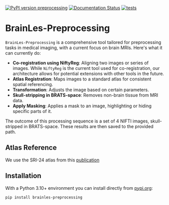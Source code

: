 [![PyPI version preprocessing](https://badge.fury.io/py/brainles-preprocessing.svg)](https://pypi.python.org/pypi/brainles-preprocessing/)
[![Documentation Status](https://readthedocs.org/projects/brainles-preprocessing/badge/?version=latest)](http://brainles-preprocessing.readthedocs.io/?badge=latest)
[![tests](https://github.com/BrainLesion/preprocessing/actions/workflows/tests.yml/badge.svg)](https://github.com/BrainLesion/preprocessing/actions/workflows/tests.yml)


# BrainLes-Preprocessing

`BrainLes-Preprocessing` is a comprehensive tool tailored for preprocessing tasks in medical imaging, with a current focus on brain MRIs. Here's what it can currently do:

- **Co-registration using NiftyReg**: Aligning two images or series of images. While `NiftyReg` is the current tool used for co-registration, our architecture allows for potential extensions with other tools in the future.
- **Atlas Registration**: Maps images to a standard atlas for consistent spatial referencing.
- **Transformation**: Adjusts the image based on certain parameters.
- **Skull-stripping in BRATS-space**: Removes non-brain tissue from MRI data.
- **Apply Masking**: Applies a mask to an image, highlighting or hiding specific parts of it.

The outcome of this processing sequence is a set of 4 NIFTI images, skull-stripped in BRATS-space. These results are then saved to the provided path.

## Atlas Reference

We use the SRI-24 atlas from this [publication](https://www.ncbi.nlm.nih.gov/pmc/articles/PMC2915788/)

## Installation

With a Python 3.10+ environment you can install directly from [pypi.org](https://pypi.org/project/brainles-preprocessing/):

```
pip install brainles-preprocessing
```
